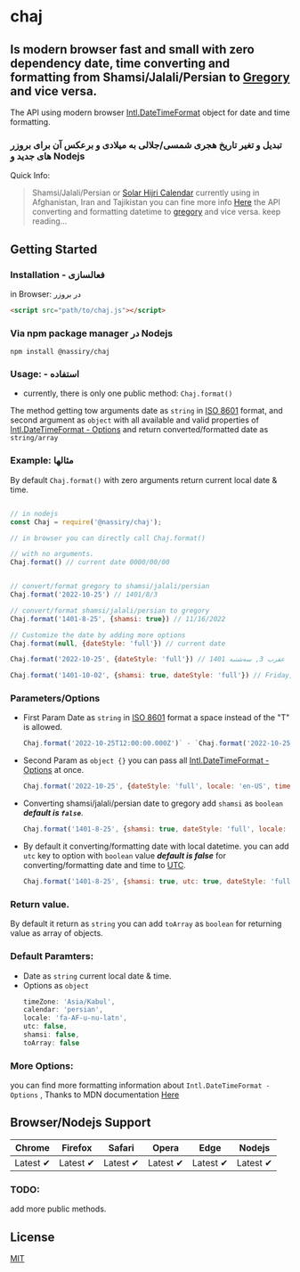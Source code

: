 # chaj
## Is modern browser fast and small with zero dependency date, time converting and formatting from Shamsi/Jalali/Persian to [Gregory](https://en.wikipedia.org/wiki/Gregorian_calendar) and vice versa.
The API using modern browser [Intl.DateTimeFormat](https://developer.mozilla.org/en-US/docs/Web/JavaScript/Reference/Global_Objects/Intl/DateTimeFormat/DateTimeFormat) object for date and time formatting.


### تبدیل و تغیر تاریخ هجری شمسی/جلالی به میلادی و برعکس آن برای بروزر های جدید و Nodejs

Quick Info:

> Shamsi/Jalali/Persian or [Solar Hijri Calendar](https://en.wikipedia.org/wiki/Solar_Hijri_calendar) currently using in Afghanistan, Iran and Tajikistan you can fine more info [Here](https://en.wikipedia.org/wiki/Solar_Hijri_calendar) 
> the API converting and formatting datetime to [gregory](https://en.wikipedia.org/wiki/Gregorian_calendar) and vice versa. keep reading...

## Getting Started

### Installation - فعالسازی
in Browser: در بروزر
```html
<script src="path/to/chaj.js"></script>
```
### Via npm package manager در Nodejs
`npm install @nassiry/chaj`
### Usage: - استفاده
- currently, there is only one public method:
`
  Chaj.format()
  `


The method getting tow arguments date as `string` in [ISO 8601](https://en.wikipedia.org/wiki/ISO_8601) format, and second argument as `object` with all available and valid properties of [Intl.DateTimeFormat - Options](https://developer.mozilla.org/en-US/docs/Web/JavaScript/Reference/Global_Objects/Intl/DateTimeFormat/DateTimeFormat#parameters) and return converted/formatted date as `string/array`

### Example: مثالها
By default `Chaj.format()` with zero arguments return current local date & time.

```javascript

// in nodejs 
const Chaj = require('@nassiry/chaj');

// in browser you can directly call Chaj.format()

// with no arguments.
Chaj.format() // current date 0000/00/00


// convert/format gregory to shamsi/jalali/persian
Chaj.format('2022-10-25') // 1401/8/3

// convert/format shamsi/jalali/persian to gregory
Chaj.format('1401-8-25', {shamsi: true}) // 11/16/2022

// Customize the date by adding more options
Chaj.format(null, {dateStyle: 'full'}) // current date

Chaj.format('2022-10-25', {dateStyle: 'full'}) // 1401 عقرب 3, سه‌شنبه

Chaj.format('1401-10-02', {shamsi: true, dateStyle: 'full'}) // Friday, December 23, 2022

```


### Parameters/Options

- First Param Date as `string` in [ISO 8601](https://en.wikipedia.org/wiki/ISO_8601) format a space instead of the "T" is allowed.
  ```javascript 
  Chaj.format('2022-10-25T12:00:00.000Z')` - `Chaj.format('2022-10-25 14:25')
  ```
- Second Param as `object {}` you can pass all [Intl.DateTimeFormat - Options](https://developer.mozilla.org/en-US/docs/Web/JavaScript/Reference/Global_Objects/Intl/DateTimeFormat/DateTimeFormat#parameters) at once.
  ```javascript
  Chaj.format('2022-10-25', {dateStyle: 'full', locale: 'en-US', timeZone: 'Asia/Kabul', calendar: 'persian'})
  ```
 - Converting shamsi/jalali/persian date to gregory add `shamsi` as `boolean` ***default is `false`***.
    ```javascript
    Chaj.format('1401-8-25', {shamsi: true, dateStyle: 'full', locale: 'en-US', timeZone: 'Asia/Kabul', calendar: 'persian'})
    ```
 
 - By default it converting/formatting date with local datetime. you can add `utc` key to option with `boolean` value ***default is false*** for converting/formatting date and time to [UTC](https://en.wikipedia.org/wiki/Coordinated_Universal_Time).
    ```javascript
    Chaj.format('1401-8-25', {shamsi: true, utc: true, dateStyle: 'full', locale: 'en-US', timeZone: 'Asia/Kabul', calendar: 'persian'})
    ```


### Return value.
By default it return as `string` you can add `toArray` as `boolean` for returning value as array of objects.

### Default Paramters:
- Date as `string` current local date & time.
- Options as `object` 
  ```javascript
  timeZone: 'Asia/Kabul',
  calendar: 'persian',
  locale: 'fa-AF-u-nu-latn',
  utc: false,
  shamsi: false,
  toArray: false
  ```


### More Options:
you can find more formatting information about `Intl.DateTimeFormat - Options` , Thanks to MDN documentation [Here](https://developer.mozilla.org/en-US/docs/Web/JavaScript/Reference/Global_Objects/Intl/DateTimeFormat/DateTimeFormat#parameters)

## Browser/Nodejs Support

Chrome | Firefox | Safari | Opera | Edge | Nodejs
--- | --- | --- | --- | --- | --- |
Latest ✔ | Latest ✔ | Latest ✔ | Latest ✔ | Latest ✔ | Latest ✔

### TODO:
add more public methods.


## License

[MIT](LICENSE)


